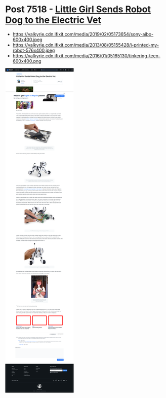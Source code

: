 # Post 7518 - [Little Girl Sends Robot Dog to the Electric Vet](https://www.ifixit.com/News/7518/the-electric-vet)

- https://valkyrie.cdn.ifixit.com/media/2019/02/05173654/sony-aibo-600x400.jpeg
- https://valkyrie.cdn.ifixit.com/media/2013/08/05155428/i-printed-my-robot-576x400.jpeg
- https://valkyrie.cdn.ifixit.com/media/2016/01/05165130/tinkering-teen-600x400.png

![screencap](screenshots/37847ac6-c3a3-4bc8-9067-03e4baee6f48.png)
